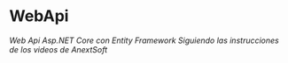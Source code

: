 # WebApi
*Web Api Asp.NET Core con Entity Framework
Siguiendo las instrucciones de los videos de AnextSoft*
